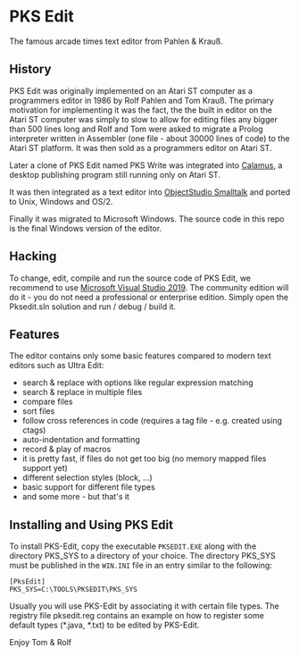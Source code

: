 # PKS Edit

The famous arcade times text editor from Pahlen & Krauß.

## History

PKS Edit was originally implemented on an Atari ST computer as 
a programmers editor in 1986 by Rolf Pahlen and Tom Krauß. The primary 
motivation for implementing it was the fact, the the built in editor on 
the Atari ST computer was simply to slow to allow for editing files any 
bigger than 500 lines long and Rolf and Tom were asked to migrate a 
Prolog interpreter written in Assembler (one file - about 30000 lines of code)
to the Atari ST platform. It was then sold as a programmers editor on
Atari ST.

Later a clone of PKS Edit named PKS Write was integrated into 
[Calamus](https://www.calamus.net/), a desktop publishing program still
running only on Atari ST.

It was then integrated as a text editor into [ObjectStudio Smalltalk](https://www.cincomsmalltalk.com/main/products/objectstudio/) and ported to Unix, Windows and OS/2.

Finally it was migrated to Microsoft Windows. The source code in this repo is the final
Windows version of the editor.

## Hacking

To change, edit, compile and run the source code of PKS Edit, we recommend to use
[Microsoft Visual Studio 2019](https://visualstudio.microsoft.com/de/vs/). The community
edition will do it - you do not need a professional or enterprise edition. Simply
open the Pksedit.sln solution and run / debug / build it.

## Features

The editor contains only some basic features compared to modern text editors such as 
Ultra Edit:

- search & replace with options like regular expression matching
- search & replace in multiple files
- compare files
- sort files
- follow cross references in code (requires a tag file - e.g. created using ctags)
- auto-indentation and formatting
- record & play of macros
- it is pretty fast, if files do not get too big (no memory mapped files support yet)
- different selection styles (block, ...)
- basic support for different file types
- and some more - but that's it

## Installing and Using PKS Edit

To install PKS-Edit, copy the executable ``PKSEDIT.EXE`` along with the
directory PKS_SYS to a directory of your choice. The directory PKS_SYS
must be published in the ``WIN.INI`` file in an entry similar to the following:

```
[PksEdit]
PKS_SYS=C:\TOOLS\PKSEDIT\PKS_SYS
```

Usually you will use PKS-Edit by associating it with certain file types.
The registry file pksedit.reg contains an example on how 
to register some default types (*.java, *.txt) to be edited by PKS-Edit.

Enjoy Tom & Rolf